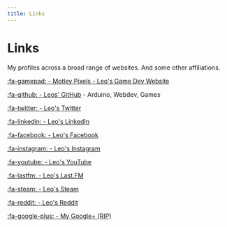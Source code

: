 ```yaml
---
title: Links
---
```


# Links

My profiles across a broad range of websites. And some other affiliations.

[:fa-gamepad: - Motley Pixels - Leo's Game Dev Website](https://motleypixels.com)

[:fa-github: - Leos' GitHub](https://github.com/l33tllama) - Arduino, Webdev, Games

[:fa-twitter: - Leo's Twitter](https://twitter.com/leofebey)

[:fa-linkedin: - Leo's LinkedIn](http://au.linkedin.com/pub/leo-febey/66/ab1/36b/en)

[:fa-facebook: - Leo's Facebook](https://www.facebook.com/leonaardo)

[:fa-instagram: - Leo's Instagram](http://www.instagram.com/l33tllama)

[:fa-youtube: - Leo's YouTube](https://www.youtube.com/user/3l33tllama)

[:fa-lastfm: - Leo's Last.FM](http://www.last.fm/user/l33tllama)

[:fa-steam: - Leo's Steam](http://steamcommunity.com/id/l33t_llama/)

[:fa-reddit: - Leo's Reddit](http://www.reddit.com/user/l33tllama/)

[:fa-google-plus: - My Google+ (RIP)](http://google.com/+LeoFebey)